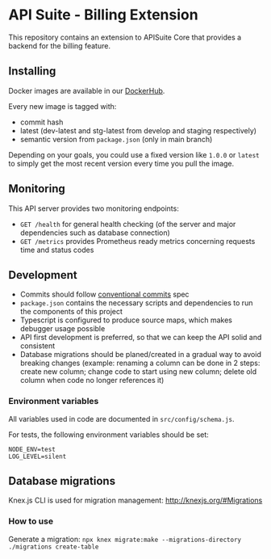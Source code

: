 # API Suite - Billing Extension

This repository contains an extension to APISuite Core that provides a backend for the billing feature.

## Installing

Docker images are available in our [DockerHub](https://hub.docker.com/r/cloudokihub/apisuite-billing-extension).

Every new image is tagged with:
- commit hash
- latest (dev-latest and stg-latest from develop and staging respectively)
- semantic version from `package.json` (only in main branch)

Depending on your goals, you could use a fixed version like `1.0.0` or
`latest` to simply get the most recent version every time you pull the image.

## Monitoring

This API server provides two monitoring endpoints:
- `GET /health` for general health checking (of the server and major dependencies such as database connection)
- `GET /metrics` provides Prometheus ready metrics concerning requests time and status codes

## Development

- Commits should follow [conventional commits](https://www.conventionalcommits.org) spec
- `package.json` contains the necessary scripts and dependencies to run the components of this project
- Typescript is configured to produce source maps, which makes debugger usage possible
- API first development is preferred, so that we can keep the API solid and consistent
- Database migrations should be planed/created in a gradual way to avoid breaking changes
  (example: renaming a column can be done in 2 steps: create new column; change code to start using new column; delete old column when code no longer references it)

### Environment variables

All variables used in code are documented in `src/config/schema.js`.

For tests, the following environment variables should be set:
```
NODE_ENV=test
LOG_LEVEL=silent
```

## Database migrations

Knex.js CLI is used for migration management: http://knexjs.org/#Migrations

### How to use

Generate a migration: `npx knex migrate:make --migrations-directory ./migrations create-table`
